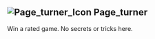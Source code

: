 ## ![Page_turner_Icon](https://raw.githubusercontent.com/1IlIl/wikidata/main/achievement_icons/Page_turner.png) Page_turner





Win a rated game. No secrets or tricks here.

